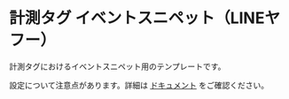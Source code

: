 # 計測タグ イベントスニペット（LINEヤフー）

計測タグにおけるイベントスニペット用のテンプレートです。

設定について注意点があります。詳細は [ドキュメント](https://ads-developers.yahoo.co.jp/ja/lytag/post/30590629.html) をご確認ください。